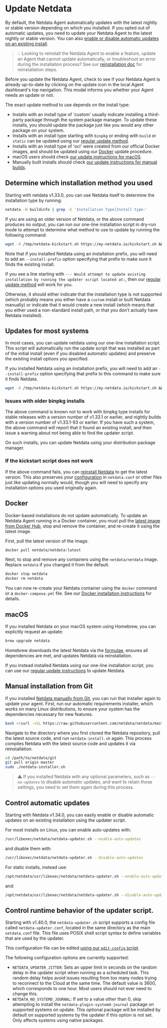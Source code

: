 # Update Netdata

By default, the Netdata Agent automatically updates with the latest nightly or stable version depending on which
you installed. If you opted out of automatic updates, you need to update your Netdata Agent to the latest nightly
or stable version. You can also [enable or disable automatic updates on an existing install](#control-automatic-updates).

> 💡 Looking to reinstall the Netdata Agent to enable a feature, update an Agent that cannot update automatically, or
> troubleshoot an error during the installation process? See our [reinstallation doc](https://github.com/netdata/netdata/blob/master/packaging/installer/REINSTALL.md)
> for reinstallation steps.

Before you update the Netdata Agent, check to see if your Netdata Agent is already up-to-date by clicking on the update
icon in the local Agent dashboard's top navigation. This modal informs you whether your Agent needs an update or not.

The exact update method to use depends on the install type:

-   Installs with an install type of 'custom' usually indicate installing a third-party package through the system
    package manager. To update these installs, you should update the package just like you would any other package
    on your system.
-   Installs with an install type starting with `binpkg` or ending with `build` or `static` can be updated using
    our [regular update method](#updates-for-most-systems).
-   Installs with an install type of 'oci' were created from our official Docker images, and should be updated
    using our [Docker](#docker) update procedure.
-   macOS users should check [our update instructions for macOS](#macos).
-   Manually built installs should check [our update instructions for manual builds](#manual-installation-from-git).

## Determine which installation method you used

Starting with netdata v1.33.0, you can use Netdata itself to determine the installation type by running:

```bash
netdata -W buildinfo | grep -E 'Installation Type|Install type:'
```

If you are using an older version of Netdata, or the above command produces no output, you can run our one-line
installation script in dry-run mode to attempt to determine what method to use to update by running the following
command:

```bash
wget -O /tmp/netdata-kickstart.sh https://my-netdata.io/kickstart.sh && sh /tmp/netdata-kickstart.sh --dry-run
```

Note that if you installed Netdata using an installation prefix, you will need to add an `--install-prefix` option
specifying that prefix to make sure it finds the existing install.

If you see a line starting with `--- Would attempt to update existing installation by running the updater script
located at:`, then our [regular update method](#updates-for-most-systems) will work for you.

Otherwise, it should either indicate that the installation type is not supported (which probably means you either
have a `custom` install or built Netdata manually) or indicate that it would create a new install (which means that
you either used a non-standard install path, or that you don’t actually have Netdata installed).

## Updates for most systems

In most cases, you can update netdata using our one-line installation script.  This script will automatically
run the update script that was installed as part of the initial install (even if you disabled automatic updates)
and preserve the existing install options you specified.

If you installed Netdata using an installation prefix, you will need to add an `--install-prefix` option specifying
that prefix to this command to make sure it finds Netdata.

```bash
wget -O /tmp/netdata-kickstart.sh https://my-netdata.io/kickstart.sh && sh /tmp/netdata-kickstart.sh
```

### Issues with older binpkg installs

The above command is known not to work with binpkg type installs for stable releases with a version number of
v1.33.1 or earlier, and nightly builds with a version number of v1.33.1-93 or earlier. If you have such a system,
the above command will report that it found an existing install, and then issue a warning about not being able to
find the updater script.

On such installs, you can update Netdata using your distribution package manager.

### If the kickstart script does not work

If the above command fails, you can [reinstall
Netdata](https://github.com/netdata/netdata/blob/master/packaging/installer/REINSTALL.md#one-line-installer-script-kickstartsh) to get the latest version. This
also preserves your [configuration](https://github.com/netdata/netdata/blob/master/docs/configure/nodes.md) in `netdata.conf` or other files just like updating
normally would, though you will need to specify any installation options you used originally again.

## Docker

Docker-based installations do not update automatically. To update an Netdata Agent running in a Docker container, you
must pull the [latest image from Docker Hub](https://hub.docker.com/r/netdata/netdata), stop and remove the container,
and re-create it using the latest image.

First, pull the latest version of the image.

```bash
docker pull netdata/netdata:latest
```

Next, to stop and remove any containers using the `netdata/netdata` image. Replace `netdata` if you changed it from the
default.

```bash
docker stop netdata
docker rm netdata
```

You can now re-create your Netdata container using the `docker` command or a `docker-compose.yml` file. See our [Docker
installation instructions](https://github.com/netdata/netdata/blob/master/packaging/docker/README.md#create-a-new-netdata-agent-container) for details.

## macOS

If you installed Netdata on your macOS system using Homebrew, you can explicitly request an update:

```bash
brew upgrade netdata
```

Homebrew downloads the latest Netdata via the
[formulae](https://github.com/Homebrew/homebrew-core/blob/master/Formula/netdata.rb), ensures all dependencies are met,
and updates Netdata via reinstallation.

If you instead installed Netdata using our one-line installation script, you can use our [regular update
instructions](#updates-for-most-systems) to update Netdata.

## Manual installation from Git

If you installed [Netdata manually from Git](https://github.com/netdata/netdata/blob/master/packaging/installer/methods/manual.md), you can run that installer again
to update your agent. First, run our automatic requirements installer, which works on many Linux distributions, to
ensure your system has the dependencies necessary for new features.

```bash
bash <(curl -sSL https://raw.githubusercontent.com/netdata/netdata/master/packaging/installer/install-required-packages.sh)
```

Navigate to the directory where you first cloned the Netdata repository, pull the latest source code, and run
`netdata-install.sh` again. This process compiles Netdata with the latest source code and updates it via reinstallation.

```bash
cd /path/to/netdata/git
git pull origin master
sudo ./netdata-installer.sh
```

> ⚠️ If you installed Netdata with any optional parameters, such as `--no-updates` to disable automatic updates, and
> want to retain those settings, you need to set them again during this process.

## Control automatic updates

Starting with Netdata v1.34.0, you can easily enable or disable automatic updates on an existing installation
using the updater script.

For most installs on Linux, you can enable auto-updates with:

```bash
/usr/libexec/netdata/netdata-updater.sh --enable-auto-updates
```

and disable them with:

```bash
/usr/libexec/netdata/netdata-updater.sh --disable-auto-updates
```

For static installs, instead use:

```bash
/opt/netdata/usr/libexec/netdata/netdata-updater.sh --enable-auto-updates
```

and:

```bash
/opt/netdata/usr/libexec/netdata/netdata-updater.sh --disable-auto-updates
```

## Control runtime behavior of the updater script.

Starting with v1.40.0, the `netdata-updater.sh` script supports a config file called `netdata-updater.conf`,
located in the same directory as the main `netdata.conf` file. This file uses POSIX shell script syntax to define
variables that are used by the updater.

This configuration file can be edited [using our `edit-config`
script](https://github.com/netdata/netdata/blob/master/docs/configure/nodes.md).

The following configuration options are currently supported:

- `NETDATA_UPDATER_JITTER`: Sets an upper limit in seconds on the random delay in the updater script when running
  as a scheduled task. This random delay helps avoid issues resulting from too many nodes trying to reconnect to
  the Cloud at the same time. The default value is 3600, which corresponds to one hour. Most users should not ever
  need to change this.
- `NETDATA_NO_SYSTEMD_JOURNAL`: If set to a value other than 0, skip attempting to install the
  `netdata-plugin-systemd-journal` package on supported systems on update. This optional package will be installed
  by default on supported systems by the updater if this option is not set. Only affects systems using native packages.
